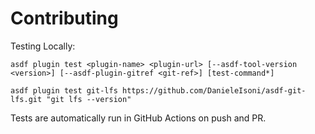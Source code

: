 # Contributing

Testing Locally:

```shell
asdf plugin test <plugin-name> <plugin-url> [--asdf-tool-version <version>] [--asdf-plugin-gitref <git-ref>] [test-command*]

asdf plugin test git-lfs https://github.com/DanieleIsoni/asdf-git-lfs.git "git lfs --version"
```

Tests are automatically run in GitHub Actions on push and PR.
